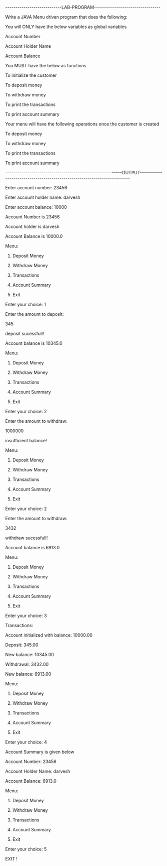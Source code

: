 ----------------------------LAB-PROGRAM---------------------------------

Write a JAVA Menu driven program that does the following:

You will ONLY have the below variables as global variables

Account Number

Account Holder Name

Account Balance

You MUST have the below as functions

To initialize the customer

To deposit money

To withdraw money

To print the transactions

To print account summary

Your menu will have the following operations once the customer is created

To deposit money

To withdraw money

To print the transactions

To print account summary

----------------------------------------------------------OUTPUT-------------------------------------------------------------------------

Enter account number: 23456

Enter account holder name: darvesh

Enter account balance: 10000

Account Number is 23456

Account holder is darvesh

Account Balance is 10000.0

Menu:

1. Deposit Money

2. Withdraw Money

3. Transactions

4. Account Summary

5. Exit

Enter your choice: 1

Enter the amount to deposit:

345

deposit sucessfull!

Account balance is 10345.0

Menu:

1. Deposit Money

2. Withdraw Money

3. Transactions

4. Account Summary

5. Exit

Enter your choice: 2

Enter the amount to withdraw:

1000000

insufficient balance!


Menu:

1. Deposit Money

2. Withdraw Money

3. Transactions

4. Account Summary

5. Exit

Enter your choice: 2

Enter the amount to withdraw:

3432

withdraw sucessfull!

Account balance is 6913.0



Menu:

1. Deposit Money

2. Withdraw Money

3. Transactions

4. Account Summary

5. Exit

Enter your choice: 3

Transactions:

Account initialized with balance: 10000.00

Deposit: 345.00

New balance: 10345.00

Withdrawal: 3432.00

New balance: 6913.00

Menu:

1. Deposit Money

2. Withdraw Money

3. Transactions

4. Account Summary

5. Exit

Enter your choice: 4

Account Summary is given below

Account Number: 23456

Account Holder Name: darvesh

Account Balance: 6913.0


Menu:

1. Deposit Money

2. Withdraw Money

3. Transactions

4. Account Summary

5. Exit

Enter your choice: 5

EXIT !

